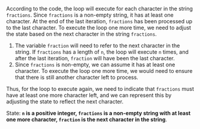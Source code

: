 According to the code, the loop will execute for each character in the string `fractions`. Since `fractions` is a non-empty string, it has at least one character. At the end of the last iteration, `fractions` has been processed up to the last character. To execute the loop one more time, we need to adjust the state based on the next character in the string `fractions`.

1. The variable `fraction` will need to refer to the next character in the string. If `fractions` has a length of `n`, the loop will execute `n` times, and after the last iteration, `fraction` will have been the last character.
2. Since `fractions` is non-empty, we can assume it has at least one character. To execute the loop one more time, we would need to ensure that there is still another character left to process.

Thus, for the loop to execute again, we need to indicate that `fractions` must have at least one more character left, and we can represent this by adjusting the state to reflect the next character.

State: **`n` is a positive integer, `fractions` is a non-empty string with at least one more character, `fraction` is the next character in the string**.